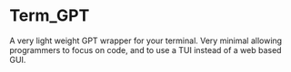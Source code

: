 # Term_GPT
A very light weight GPT wrapper for your terminal. Very minimal allowing programmers to focus on code, and to use a TUI instead of a web based GUI. 
